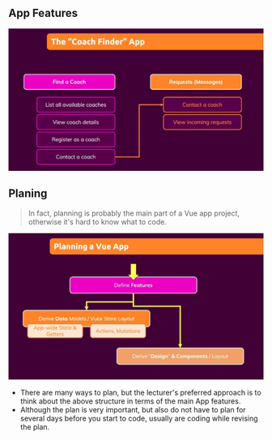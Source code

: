 ## **App Features**

![Alt features](pic/01.jpg)

## **Planing**

> In fact, planning is probably the main part of a Vue app project, otherwise it's hard to know what to code.

![Alt plan](pic/02.jpg)

- There are many ways to plan, but the lecturer's preferred approach is to think about the above structure in terms of the main App features.
- Although the plan is very important, but also do not have to plan for several days before you start to code, usually are coding while revising the plan.
